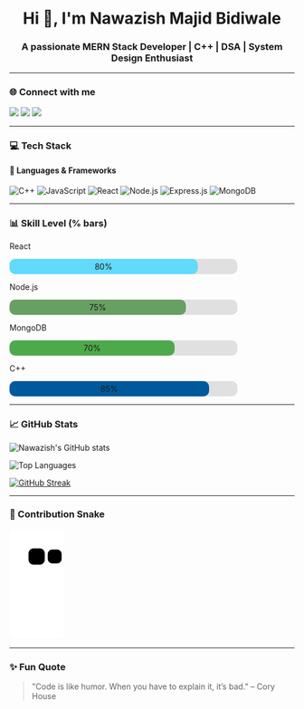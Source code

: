 <h1 align="center">Hi 👋, I'm Nawazish Majid Bidiwale</h1>
<h3 align="center">A passionate MERN Stack Developer | C++ | DSA | System Design Enthusiast</h3>

---

### 🌐 Connect with me
<p align="left">
<a href="https://www.linkedin.com/in/nawazish-bidiwale-58078b262/" target="blank"><img src="https://img.shields.io/badge/LinkedIn-%230077B5.svg?&style=for-the-badge&logo=linkedin&logoColor=white" /></a>
<a href="nawazishb2004@gmail.com"><img src="https://img.shields.io/badge/Gmail-D14836.svg?&style=for-the-badge&logo=gmail&logoColor=white" /></a>
<a href="https://github.com/Nawaz-B-04"><img src="https://img.shields.io/badge/GitHub-100000.svg?&style=for-the-badge&logo=github&logoColor=white" /></a>
</p>

---

### 💻 Tech Stack

#### 🚀 Languages & Frameworks
![C++](https://img.shields.io/badge/C++-00599C.svg?style=for-the-badge&logo=cplusplus&logoColor=white)
![JavaScript](https://img.shields.io/badge/JavaScript-F7DF1E.svg?style=for-the-badge&logo=javascript&logoColor=black)
![React](https://img.shields.io/badge/React-61DAFB.svg?style=for-the-badge&logo=react&logoColor=black)
![Node.js](https://img.shields.io/badge/Node.js-43853D.svg?style=for-the-badge&logo=node.js&logoColor=white)
![Express.js](https://img.shields.io/badge/Express.js-404D59.svg?style=for-the-badge)
![MongoDB](https://img.shields.io/badge/MongoDB-4EA94B.svg?style=for-the-badge&logo=mongodb&logoColor=white)

---

### 📊 Skill Level (% bars)

<p>React</p>
<div style="background-color:#e0e0e0; border-radius:10px; width:80%;">
  <div style="background-color:#61DAFB; width:80%; padding:5px; border-radius:10px; text-align:center;">80%</div>
</div>

<p>Node.js</p>
<div style="background-color:#e0e0e0; border-radius:10px; width:80%;">
  <div style="background-color:#68A063; width:75%; padding:5px; border-radius:10px; text-align:center;">75%</div>
</div>

<p>MongoDB</p>
<div style="background-color:#e0e0e0; border-radius:10px; width:80%;">
  <div style="background-color:#4EA94B; width:70%; padding:5px; border-radius:10px; text-align:center;">70%</div>
</div>

<p>C++</p>
<div style="background-color:#e0e0e0; border-radius:10px; width:80%;">
  <div style="background-color:#00599C; width:85%; padding:5px; border-radius:10px; text-align:center;">85%</div>
</div>

---

### 📈 GitHub Stats

![Nawazish's GitHub stats](https://github-readme-stats.vercel.app/api?username=Nawaz-B-04&show_icons=true&theme=tokyonight)

![Top Languages](https://github-readme-stats.vercel.app/api/top-langs/?username=Nawaz-B-04&layout=compact&theme=tokyonight)

[![GitHub Streak](https://github-readme-streak-stats.herokuapp.com/?user=Nawaz-B-04&theme=highcontrast)](https://git.io/streak-stats)

---

### 🐍 Contribution Snake

<picture>
  <source media="(prefers-color-scheme: dark)" srcset="https://raw.githubusercontent.com/Nawaz-B-04/Nawaz-B-04/main/dist/github-contribution-grid-snake-dark.svg" />
  <source media="(prefers-color-scheme: light)" srcset="https://raw.githubusercontent.com/Nawaz-B-04/Nawaz-B-04/main/dist/github-contribution-grid-snake.svg" />
  <img alt="github-snake" src="https://raw.githubusercontent.com/Nawaz-B-04/Nawaz-B-04/main/dist/github-contribution-grid-snake.svg" />
</picture>

---

### ✨ Fun Quote
> "Code is like humor. When you have to explain it, it’s bad." – Cory House
